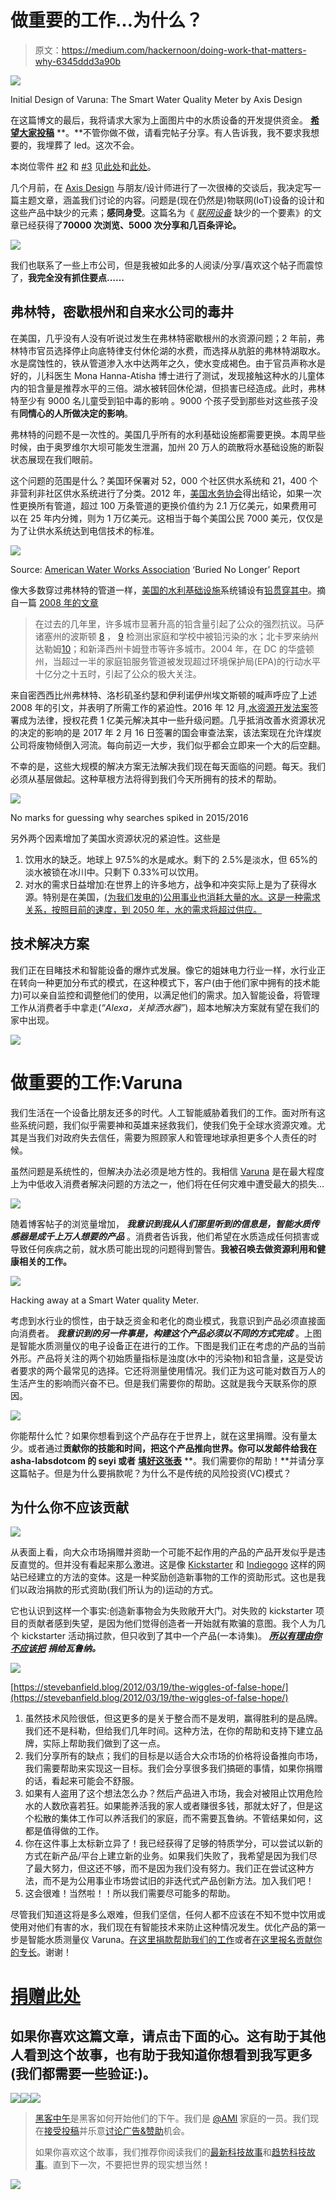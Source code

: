 # 做重要的工作…为什么？

> 原文：<https://medium.com/hackernoon/doing-work-that-matters-why-6345ddd3a90b>

![](img/a80b0d3cc07838ce7f4d59eef774ca4d.png)

Initial Design of Varuna: The Smart Water Quality Meter by Axis Design

在这篇博文的最后，我将请求大家为上面图片中的水质设备的开发提供资金。 [**希望大家投稿**](http://www.asha-labs.com/varuna-donation/) **。**不管你做不做，请看完帖子分享。有人告诉我，我不要求我想要的，我埋葬了 led。这次不会。

本岗位零件 [#2](https://hackernoon.com/doing-the-work-that-matters-the-who-and-the-what-9353f3f89eee#.6oqfxf8ez) 和 [#3](https://hackernoon.com/why-vc-fails-most-hardware-companies-da75eecfdb7e) 见[此处](https://hackernoon.com/doing-the-work-that-matters-the-who-and-the-what-9353f3f89eee#.6oqfxf8ez)和[此处](https://hackernoon.com/why-vc-fails-most-hardware-companies-da75eecfdb7e)。

几个月前，在 [Axis Design](http://axisdesign.com) 与朋友/设计师进行了一次很棒的交谈后，我决定写一篇主题文章，涵盖我们讨论的内容。问题是(现在仍然是)物联网(IoT)设备的设计和这些产品中缺少的元素；**感同身受**。这篇名为《 [*联网设备*](https://www.linkedin.com/pulse/one-missing-ingredient-connected-home-products-seyi-fabode) 缺少的一个要素》的文章已经获得了**70000 次浏览、5000 次分享和几百条评论。**

![](img/ec15a144bf6f3059d909c9de8a2e5057.png)

我们也联系了一些上市公司，但是我被如此多的人阅读/分享/喜欢这个帖子而震惊了，**我完全没有抓住要点……**

## 弗林特，密歇根州和自来水公司的毒井

在美国，几乎没有人没有听说过发生在弗林特密歇根州的水资源问题；2 年前，弗林特市官员选择停止向底特律支付休伦湖的水费，而选择从肮脏的弗林特湖取水。水是腐蚀性的，铁从管道渗入水中达两年之久，使水变成褐色。由于官员声称水是好的，儿科医生 Mona Hanna-Atisha 博士进行了测试，发现接触这种水的儿童体内的铅含量是推荐水平的三倍。湖水被转回休伦湖，但损害已经造成。此时，弗林特至少有 9000 名儿童受到铅中毒的影响 。9000 个孩子受到那些对这些孩子没有**同情心的人所做决定的影响**。

弗林特的问题不是一次性的。美国几乎所有的水利基础设施都需要更换。本周早些时候，由于奥罗维尔大坝可能发生泄漏，加州 20 万人的疏散将水基础设施的断裂状态展现在我们眼前。

这个问题的范围是什么？美国环保署对 52，000 个社区供水系统和 21，400 个非营利非社区供水系统进行了分类。2012 年，[美国水务协会](https://www.awwa.org/)得出结论，如果一次性更换所有管道，超过 100 万条管道的更换价值约为 2.1 万亿美元，如果费用可以在 25 年内分摊，则为 1 万亿美元。这相当于每个美国公民 7000 美元，仅仅是为了让供水系统达到电信技术的标准。

![](img/afd984fe6bfe1f1dcf5d248f02b19a69.png)

Source: [American Water Works Association](http://www.awwa.org/portals/0/files/legreg/documents/buriednolonger.pdf) ‘Buried No Longer’ Report

像大多数穿过弗林特的管道一样，[美国的水利基础设施](https://theconversation.com/piping-as-poison-the-flint-water-crisis-and-americas-toxic-infrastructure-53473)系统铺设有[铅贯穿其中](https://www.ncbi.nlm.nih.gov/pmc/articles/PMC2509614/)。摘自一篇 [2008 年的文章](https://www.ncbi.nlm.nih.gov/pmc/articles/PMC2509614/)

> 在过去的几年里，许多城市显著升高的铅含量引起了公众的强烈抗议。马萨诸塞州的波斯顿 [8](https://www.ncbi.nlm.nih.gov/pmc/articles/PMC2509614/#r8) ， [9](https://www.ncbi.nlm.nih.gov/pmc/articles/PMC2509614/#r9) 检测出家庭和学校中被铅污染的水；北卡罗来纳州达勒姆[10](https://www.ncbi.nlm.nih.gov/pmc/articles/PMC2509614/#r10)；和新泽西州卡姆登市等许多城市。2004 年，在 DC 的华盛顿州，当超过一半的家庭铅服务管道被发现超过环境保护局(EPA)的行动水平十亿分之十五时，引起了公众的极大关注。

来自密西西比州弗林特、洛杉矶圣约瑟和伊利诺伊州埃文斯顿的喊声呼应了上述 2008 年的引文，并表明了所需工作的紧迫性。2016 年 12 月,[水资源开发法案](https://www.congress.gov/bill/114th-congress/senate-bill/612/text)签署成为法律，授权花费 1 亿美元解决其中一些升级问题。几乎抵消改善水资源状况的决定的影响的是 2017 年 2 月 16 日签署的国会审查法案，该法案现在允许煤炭公司将废物倾倒入河流。每向前迈一大步，我们似乎都会立即来一个大的后空翻。

不幸的是，这些大规模的解决方案无法解决我们现在每天面临的问题。每天。我们必须从基层做起。这种草根方法将得到我们今天所拥有的技术的帮助。

![](img/4904013d3d8e69060eff093e4c3b827b.png)

No marks for guessing why searches spiked in 2015/2016

另外两个因素增加了美国水资源状况的紧迫性。这些是

1.  饮用水的缺乏。地球上 97.5%的水是咸水。剩下的 2.5%是淡水，但 65%的淡水被锁在冰川中。只剩下 0.33%可以饮用。
2.  对水的需求日益增加:在世界上的许多地方，战争和冲突实际上是为了获得水源。特别是在美国，[(为我们发电的)公用事业也消耗大量的水。这是一种需求关系，按照目前的速度，到 2050 年，水的需求将超过供应。](http://www.ucsusa.org/clean_energy/our-energy-choices/energy-and-water-use/freshwater-use-by-us-power-plants.html#.WKOa_rYrJE4)

## 技术解决方案

我们正在目睹技术和智能设备的爆炸式发展。像它的姐妹电力行业一样，水行业正在转向一种更加分布式的模式，在这种模式下，客户(由于他们家中拥有的技术能力)可以亲自监控和调整他们的使用，以满足他们的需求。加入智能设备，将管理工作从消费者手中拿走(*“Alexa，关掉洒水器”*)，超本地解决方案就有望在我们的家中出现。

![](img/d2621e8c764b2348c5e615cead316115.png)

# 做重要的工作:Varuna

我们生活在一个设备比朋友还多的时代。人工智能威胁着我们的工作。面对所有这些系统问题，我们似乎需要神和英雄来拯救我们，使我们免于全球水资源灾难。尤其是当我们对政府失去信任，需要为照顾家人和管理地球承担更多个人责任的时候。

虽然问题是系统性的，但解决办法必须是地方性的。我相信 [Varuna](http://www.asha-labs.com/varuna-donation/) 是在最大程度上为中低收入消费者解决问题的方法之一，他们将在任何灾难中遭受最大的损失…

![](img/c5217fbfbc5fe33ce3b18570d3157476.png)

随着博客帖子的浏览量增加， ***我意识到我从人们那里听到的信息是，智能水质传感器是成千上万人想要的产品*** 。消费者告诉我，他们希望在水质造成任何损害或导致任何疾病之前，就水质可能出现的问题得到警告。**我被召唤去做资源利用和健康相关的工作。**

![](img/762f8ad91e59f749fcdc3a5a3acad147.png)

Hacking away at a Smart Water quality Meter.

考虑到水行业的惯性，由于缺乏资金和老化的商业模式，我意识到产品必须直接面向消费者。 ***我意识到的另一件事是，构建这个产品必须以不同的方式完成*** 。上图是智能水质测量仪的电子设备正在进行的工作。下图是我们正在考虑的产品的当前外形。产品将关注的两个初始质量指标是浊度(水中的污染物)和铅含量，这是受访者要求的两个最常见的选择。它还将测量使用情况。我们正为这可能对数百万人的生活产生的影响而兴奋不已。但是我们需要你的帮助。这就是我今天联系你的原因。

![](img/f0e5527f099ba3e702c894b88dcace5d.png)

你能帮什么忙？如果你想看到这个产品存在于世界上，就在这里捐赠。没有量太少。或者通过**贡献你的技能和时间，把这个产品推向世界。你可以发邮件给我在 asha-labsdotcom 的 seyi 或者** [**填好这张表**](https://goo.gl/forms/BgrBkxs56H6Wif7V2) **。我们需要你的帮助！**并请分享这篇帖子。但是为什么要捐款呢？为什么不是传统的风险投资(VC)模式？

## 为什么你不应该贡献

![](img/11fb956f039dabc402cf3ce7917e0b8f.png)

从表面上看，向大众市场捐赠并资助一个可能不起作用的产品的产品开发似乎是违反直觉的。但并没有看起来那么激进。这是像 [Kickstarter](http://kickstarter.com) 和 [Indiegogo](http://indiegogo.com) 这样的网站已经建立的方法的变体。这是一种奖励创造新事物的工作的资助形式。这也是我们以政治捐款的形式资助(我们所认为的)运动的方式。

它也认识到这样一个事实:创造新事物会为失败敞开大门。对失败的 kickstarter 项目的贡献者感到失望，是因为他们觉得创造者一开始就有欺骗的意图。我个人为几个 kickstarter 活动捐过款，但只收到了其中一个产品(一本诗集)。 [***所以有理由你不应该把***](http://www.asha-labs.com/varuna-donation/) ***捐给瓦鲁纳。***

![](img/b6f366901fd2e927ff8dcddb93b1e3e7.png)

[https://stevebanfield.blog/2012/03/19/the-wiggles-of-false-hope/](https://stevebanfield.blog/2012/03/19/the-wiggles-of-false-hope/)

1.  虽然技术风险很低，但这更多的是关于整合而不是发明，赢得胜利的是品牌。我们还不是科勒，但给我们几年时间。这种方法，在你的帮助和支持下建立品牌，实际上帮助我们做到了这一点。
2.  我们分享所有的缺点；我们的目标是以适合大众市场的价格将设备推向市场，我们需要帮助来实现这一目标。我们会分享很多我们搞砸的事情，如果你捐赠的话，看起来可能会不舒服。
3.  如果有人盗用了这个想法怎么办？然后产品进入市场，我会对被阻止饮用危险水的人数欣喜若狂。如果能养活我的家人或者赚很多钱，那就太好了，但是这个松散的集体工作可以养活我们的家庭，而不需要瓦鲁纳。不管结果如何，这都是值得做的工作。
4.  你在这件事上太标新立异了！我已经获得了足够的特质学分，可以尝试以新的方式在新产品/平台上建立新的业务。如果我们失败了，我希望是因为我们尽了最大努力，但这还不够，而不是因为我们没有努力。我们正在尝试这种方法，而不是为公用事业市场尝试旧的非迭代式产品创新方法。加入我们吧！
5.  这会很难！当然啦！！所以我们需要尽可能多的帮助。

尽管我们知道这将是多么艰难，但我们坚信，任何人都不应该在不知不觉中饮用或使用对他们有害的水，我们现在有智能技术来防止这种情况发生。优化产品的第一步是智能水质测量仪 Varuna。[在这里捐款帮助我们的工作](http://www.asha-labs.com/varuna-donation/)或者[在这里报名贡献你的专长](https://goo.gl/forms/tiadwcSfuQ6DKNVB3)。谢谢！

# [捐赠此处](http://www.asha-labs.com/varuna-donation/)

## 如果你喜欢这篇文章，请点击下面的心。这有助于其他人看到这个故事，也有助于我知道你想看到我写更多(我们都需要一些验证:)。

[![](img/50ef4044ecd4e250b5d50f368b775d38.png)](http://bit.ly/HackernoonFB)[![](img/979d9a46439d5aebbdcdca574e21dc81.png)](https://goo.gl/k7XYbx)[![](img/2930ba6bd2c12218fdbbf7e02c8746ff.png)](https://goo.gl/4ofytp)

> [黑客中午](http://bit.ly/Hackernoon)是黑客如何开始他们的下午。我们是 [@AMI](http://bit.ly/atAMIatAMI) 家庭的一员。我们现在[接受投稿](http://bit.ly/hackernoonsubmission)并乐意[讨论广告&赞助](mailto:partners@amipublications.com)机会。
> 
> 如果你喜欢这个故事，我们推荐你阅读我们的[最新科技故事](http://bit.ly/hackernoonlatestt)和[趋势科技故事](https://hackernoon.com/trending)。直到下一次，不要把世界的现实想当然！

![](img/be0ca55ba73a573dce11effb2ee80d56.png)